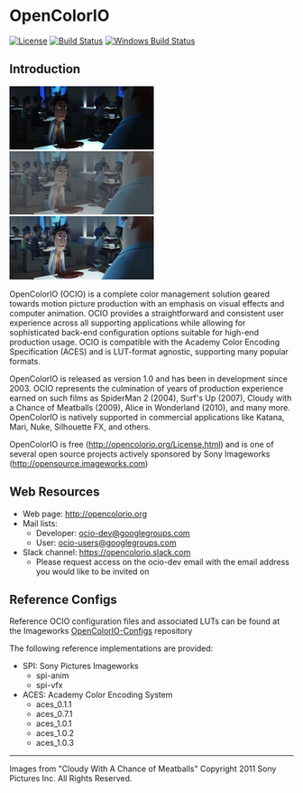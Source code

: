 OpenColorIO
===========

[![License](https://img.shields.io/badge/License-BSD%203--Clause-blue.svg)](https://opensource.org/licenses/BSD-3-Clause)
[![Build Status](https://travis-ci.org/imageworks/OpenColorIO.svg?branch=master)](https://travis-ci.org/imageworks/OpenColorIO)
[![Windows Build Status](https://ci.appveyor.com/api/projects/status/fidyv9jkxeigyd2a/branch/master?svg=true)]()

Introduction
------------
[linear]: /docs/ociotheme/static/clo_res19_lnf.0101.jpg
[log]: /docs/ociotheme/static/clo_res19_lm10.0101.jpg
[vd]: /docs/ociotheme/static/clo_res19_vd16.0101.jpg

![lnh][linear] ![lm10][log] ![vd8][vd]

OpenColorIO (OCIO) is a complete color management solution geared towards motion
picture production with an emphasis on visual effects and computer animation.
OCIO provides a straightforward and consistent user experience across all
supporting applications while allowing for sophisticated back-end configuration
options suitable for high-end production usage. OCIO is compatible with the
Academy Color Encoding Specification (ACES) and is LUT-format agnostic,
supporting many popular formats.

OpenColorIO is released as version 1.0 and has been in development since 2003.
OCIO represents the culmination of years of production experience earned on such
films as SpiderMan 2 (2004), Surf's Up (2007), Cloudy with a Chance of Meatballs
(2009), Alice in Wonderland (2010), and many more. OpenColorIO is natively
supported in commercial applications like Katana, Mari, Nuke, Silhouette FX, and others.

OpenColorIO is free (http://opencolorio.org/License.html) and is one of
several open source projects actively sponsored by Sony Imageworks (http://opensource.imageworks.com)

Web Resources
-------------
* Web page: http://opencolorio.org
* Mail lists:
    * Developer: ocio-dev@googlegroups.com
    * User: ocio-users@googlegroups.com
* Slack channel: https://opencolorio.slack.com
    * Please request access on the ocio-dev email with the email address you would like to be invited on

Reference Configs
-----------------
Reference OCIO configuration files and associated LUTs can be found at the Imageworks [OpenColorIO-Configs](https://github.com/imageworks/OpenColorIO-Configs) repository

The following reference implementations are provided:
* SPI: Sony Pictures Imageworks
  * spi-anim
  * spi-vfx
* ACES: Academy Color Encoding System
  * aces_0.1.1
  * aces_0.7.1
  * aces_1.0.1
  * aces_1.0.2
  * aces_1.0.3

---
Images from "Cloudy With A Chance of Meatballs" Copyright 2011 Sony Pictures Inc. All Rights Reserved.

